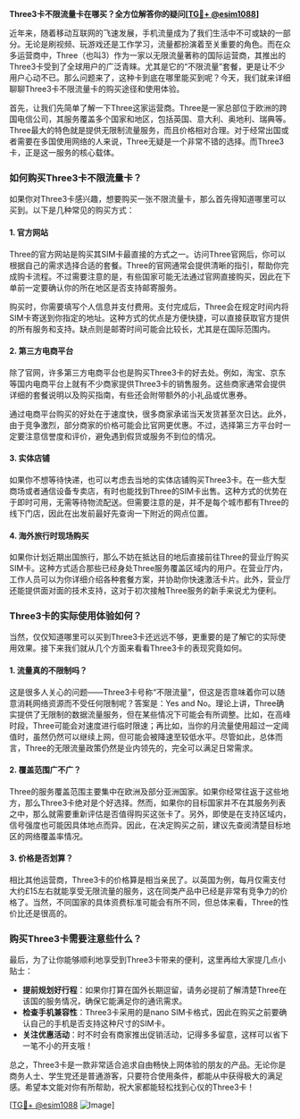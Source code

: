 **Three3卡不限流量卡在哪买？全方位解答你的疑问[[TG💪+ @esim1088](https://t.me/s/esim1088)]**

近年来，随着移动互联网的飞速发展，手机流量成为了我们生活中不可或缺的一部分。无论是刷视频、玩游戏还是工作学习，流量都扮演着至关重要的角色。而在众多运营商中，Three（也叫3）作为一家以无限流量著称的国际运营商，其推出的Three3卡受到了全球用户的广泛青睐。尤其是它的“不限流量”套餐，更是让不少用户心动不已。那么问题来了，这种卡到底在哪里能买到呢？今天，我们就来详细聊聊Three3卡不限流量卡的购买途径和使用体验。

首先，让我们先简单了解一下Three这家运营商。Three是一家总部位于欧洲的跨国电信公司，其服务覆盖多个国家和地区，包括英国、意大利、奥地利、瑞典等。Three最大的特色就是提供无限制流量服务，而且价格相对合理。对于经常出国或者需要在多国使用网络的人来说，Three无疑是一个非常不错的选择。而Three3卡，正是这一服务的核心载体。

### **如何购买Three3卡不限流量卡？**

如果你对Three3卡感兴趣，想要购买一张不限流量卡，那么首先得知道哪里可以买到。以下是几种常见的购买方式：

#### **1. 官方网站**
Three的官方网站是购买其SIM卡最直接的方式之一。访问Three官网后，你可以根据自己的需求选择合适的套餐。Three的官网通常会提供清晰的指引，帮助你完成购卡流程。不过需要注意的是，有些国家可能无法通过官网直接购买，因此在下单前一定要确认你的所在地区是否支持邮寄服务。

购买时，你需要填写个人信息并支付费用。支付完成后，Three会在规定时间内将SIM卡寄送到你指定的地址。这种方式的优点是方便快捷，可以直接获取官方提供的所有服务和支持。缺点则是邮寄时间可能会比较长，尤其是在国际范围内。

#### **2. 第三方电商平台**
除了官网，许多第三方电商平台也是购买Three3卡的好去处。例如，淘宝、京东等国内电商平台上就有不少商家提供Three3卡的销售服务。这些商家通常会提供详细的套餐说明以及购买指南，有些还会附带额外的小礼品或优惠券。

通过电商平台购买的好处在于速度快，很多商家承诺当天发货甚至次日达。此外，由于竞争激烈，部分商家的价格可能会比官网更优惠。不过，选择第三方平台时一定要注意信誉度和评价，避免遇到假货或服务不到位的情况。

#### **3. 实体店铺**
如果你不想等待快递，也可以考虑去当地的实体店铺购买Three3卡。在一些大型商场或者通信设备专卖店，有时也能找到Three的SIM卡出售。这种方式的优势在于即时可用，无需等待物流配送。但需要注意的是，并不是每个城市都有Three的线下门店，因此在出发前最好先查询一下附近的网点位置。

#### **4. 海外旅行时现场购买**
如果你计划近期出国旅行，那么不妨在抵达目的地后直接前往Three的营业厅购买SIM卡。这种方式适合那些已经身处Three服务覆盖区域内的用户。在营业厅内，工作人员可以为你详细介绍各种套餐方案，并协助你快速激活卡片。此外，营业厅还能提供面对面的技术支持，这对于初次接触Three服务的新手来说尤为便利。

### **Three3卡的实际使用体验如何？**

当然，仅仅知道哪里可以买到Three3卡还远远不够，更重要的是了解它的实际使用效果。接下来我们就从几个方面来看看Three3卡的表现究竟如何。

#### **1. 流量真的不限制吗？**
这是很多人关心的问题——Three3卡号称“不限流量”，但这是否意味着你可以随意消耗网络资源而不受任何限制呢？答案是：Yes and No。理论上讲，Three确实提供了无限制的数据流量服务，但在某些情况下可能会有所调整。比如，在高峰时段，Three可能会对速度进行临时限速；再比如，当你的月流量使用超过一定阈值时，虽然仍然可以继续上网，但可能会被降速至较低水平。尽管如此，总体而言，Three的无限流量政策仍然是业内领先的，完全可以满足日常需求。

#### **2. 覆盖范围广不广？**
Three的服务覆盖范围主要集中在欧洲及部分亚洲国家。如果你经常往返于这些地方，那么Three3卡绝对是个好选择。然而，如果你的目标国家并不在其服务列表之中，那么就需要重新评估是否值得购买这张卡了。另外，即使是在支持区域内，信号强度也可能因具体地点而异。因此，在决定购买之前，建议先查阅清楚目标地区的网络覆盖率情况。

#### **3. 价格是否划算？**
相比其他运营商，Three3卡的价格算是相当亲民了。以英国为例，每月仅需支付大约£15左右就能享受无限流量的服务，这在同类产品中已经是非常有竞争力的价格了。当然，不同国家的具体资费标准可能会有所不同，但总体来看，Three的性价比还是很高的。

### **购买Three3卡需要注意些什么？**

最后，为了让你能够顺利地享受到Three3卡带来的便利，这里再给大家提几点小贴士：

- **提前规划好行程**：如果你打算在国外长期逗留，请务必提前了解清楚Three在该国的服务情况，确保它能满足你的通讯需求。
- **检查手机兼容性**：Three3卡采用的是nano SIM卡格式，因此在购买之前要确认自己的手机是否支持这种尺寸的SIM卡。
- **关注优惠活动**：时不时会有商家推出促销活动，记得多多留意，这样可以省下一笔不小的开支哦！

总之，Three3卡是一款非常适合追求自由畅快上网体验的朋友的产品。无论你是商务人士、学生党还是普通游客，只要符合使用条件，都能从中获得极大的满足感。希望本文能对你有所帮助，祝大家都能轻松找到心仪的Three3卡！

[[TG💪+ @esim1088](https://t.me/s/esim1088) ![Image](https://i.postimg.cc/4NQfJmqS/Snipaste-2025-05-13-00-14-12.png)]